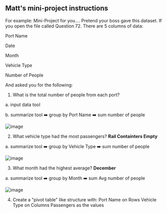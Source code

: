 ## Matt's mini-project instructions

For example:  Mini-Project for you....
Pretend your boss gave this dataset. 
If you open the file called Question 72. There are 5 columns of data:

Port Name

Date

Month

Vehicle Type

Number of People

And asked you for the following:
1. What is the total number of people from each port?
  
  a. input data tool
  
  b. summarize tool ➡️ group by Port Name ➡️ sum number of people
  
  ![image](https://user-images.githubusercontent.com/74512335/177790126-98c1742e-ff6f-44e4-bbb0-ac5c4ee2b368.png)

2. What vehicle type had the most passengers? **Rail Containters Empty**

  a. summarize tool ➡️ group by Vehicle Type ➡️ sum number of people
  
![image](https://user-images.githubusercontent.com/74512335/177802941-1a59ea2d-e446-43c2-a3e3-2d92533d7635.png)

3. What month had the highest average? **December**

 a. summarize tool ➡️ group by Month ➡️ sum Avg number of people

![image](https://user-images.githubusercontent.com/74512335/177807292-24b8795c-4a19-4261-ae89-356080c19543.png)

4. Create a "pivot table" like structure with:
Port Name on Rows
Vehicle Type on Columns
Passengers as the values
